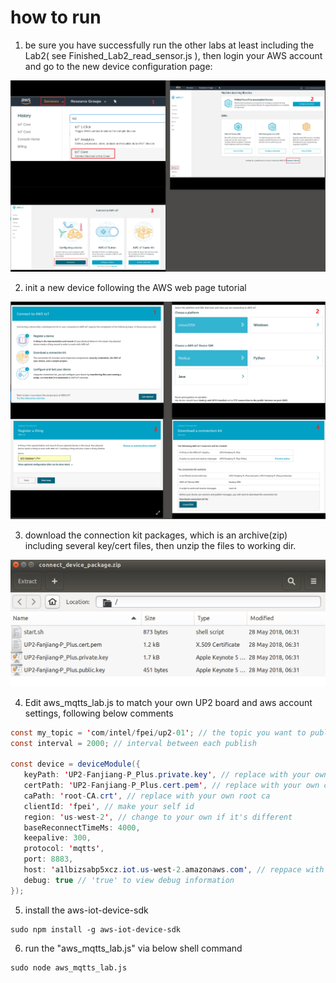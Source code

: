 # how to run
1. be sure you have successfully run the other labs at least including the Lab2( see Finished_Lab2_read_sensor.js ), then login your AWS account and go to the new device configuration page: 

  ![alt text](UI/aws_iot_go_to_new_device_config.png?raw=true "Title")

2. init a new device following the AWS web page tutorial

  ![alt text](UI/aws_iot_init_new_device.png?raw=true "Title")

3. download the connection kit packages, which is an archive(zip) including several key/cert files, then unzip the files to working dir.

  ![alt text](UI/aws_iot_connection_kit.png?raw=true "Title")

4. Edit aws_mqtts_lab.js to match your own UP2 board and aws account settings, following below comments

  ```java
  const my_topic = 'com/intel/fpei/up2-01'; // the topic you want to publish to aws
  const interval = 2000; // interval between each publish

  const device = deviceModule({
     keyPath: 'UP2-Fanjiang-P_Plus.private.key', // replace with your own key
     certPath: 'UP2-Fanjiang-P_Plus.cert.pem', // replace with your own cert
     caPath: 'root-CA.crt', // replace with your own root ca
     clientId: 'fpei', // make your self id
     region: 'us-west-2', // change to your own if it's different
     baseReconnectTimeMs: 4000, 
     keepalive: 300,
     protocol: 'mqtts', 
     port: 8883,
     host: 'a1lbizsabp5xcz.iot.us-west-2.amazonaws.com', // reppace with your own
     debug: true // 'true' to view debug information
  });
  ```

5. install the aws-iot-device-sdk

  ```shell
  sudo npm install -g aws-iot-device-sdk
  ```

6. run the "aws_mqtts_lab.js" via below shell command

  ```shell
  sudo node aws_mqtts_lab.js
  ```
